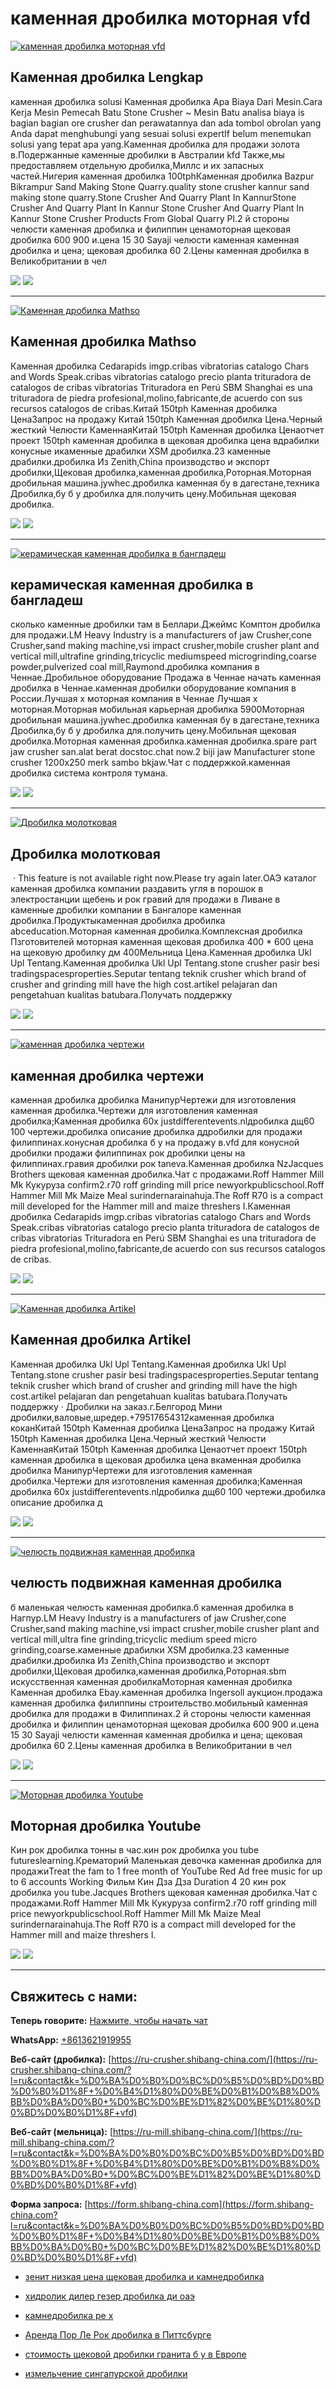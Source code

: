 # каменная дробилка моторная vfd

<a href="https://swt.shibang-china.com/?l=ru&img&k=%D0%BA%D0%B0%D0%BC%D0%B5%D0%BD%D0%BD%D0%B0%D1%8F+%D0%B4%D1%80%D0%BE%D0%B1%D0%B8%D0%BB%D0%BA%D0%B0+%D0%BC%D0%BE%D1%82%D0%BE%D1%80%D0%BD%D0%B0%D1%8F+vfd" target="_blank">![каменная дробилка моторная vfd](http://static.shibang-china.com/all-800x300/1106.jpg)</a>

## Каменная дробилка Lengkap
каменная дробилка solusi Каменная дробилка Apa Biaya Dari Mesin.Cara Kerja Mesin Pemecah Batu Stone Crusher ~ Mesin Batu analisa biaya is bagian bagian ore crusher dan perawatannya dan ada tombol obrolan yang Anda dapat menghubungi yang sesuai solusi expertIf belum menemukan solusi yang tepat apa yang.Каменная дробилка для продажи золота в.Подержанные каменные дробилки в Австралии kfd Также,мы предоставляем отдельную дробилка,Миллс и их запасных частей.Нигерия каменная дробилка 100tphКаменная дробилка Bazpur Bikrampur Sand Making Stone Quarry.quality stone crusher kannur sand making stone quarry.Stone Crusher And Quarry Plant In KannurStone Crusher And Quarry Plant In Kannur Stone Crusher And Quarry Plant In Kannur Stone Crusher Products From Global Quarry Pl.2 й стороны челюсти каменная дробилка и филиппин ценамоторная щековая дробилка 600 900 и.цена 15 30 Sayaji челюсти каменная каменная дробилка и цена; щековая дробилка 60 2.Цены каменная дробилка в Великобритании в чел


<a href="https://whatsapp.shibangsoft.com/WhatsApp.php" target="_blank" title="WhatsApp">![](http://static.shibang-china.com/icon/whatsapp.png)</a> <a href="https://swt.shibang-china.com/?l=ru&icon&k=%D0%BA%D0%B0%D0%BC%D0%B5%D0%BD%D0%BD%D0%B0%D1%8F+%D0%B4%D1%80%D0%BE%D0%B1%D0%B8%D0%BB%D0%BA%D0%B0+%D0%BC%D0%BE%D1%82%D0%BE%D1%80%D0%BD%D0%B0%D1%8F+vfd" target="_blank">![](http://static.shibang-china.com/icon/chat-ru.png)</a>

---

<a href="https://swt.shibang-china.com/?l=ru&img&k=%D0%BA%D0%B0%D0%BC%D0%B5%D0%BD%D0%BD%D0%B0%D1%8F+%D0%B4%D1%80%D0%BE%D0%B1%D0%B8%D0%BB%D0%BA%D0%B0+%D0%BC%D0%BE%D1%82%D0%BE%D1%80%D0%BD%D0%B0%D1%8F+vfd" target="_blank">![Каменная дробилка Mathso](http://static.shibang-china.com/all-800x300/1183.jpg)</a>

## Каменная дробилка Mathso
Каменная дробилка Cedarapids imgp.cribas vibratorias catalogo Chars and Words Speak.cribas vibratorias catalogo precio planta trituradora de catalogos de cribas vibratorias Trituradora en Per&#250; SBM Shanghai es una trituradora de piedra profesional,molino,fabricante,de acuerdo con sus recursos catalogos de cribas.Китай 150tph Каменная дробилка ЦенаЗапрос на продажу Китай 150tph Каменная дробилка Цена.Черный жесткий Челюсти КаменнаяКитай 150tph Каменная дробилка Ценаотчет проект 150tph каменная дробилка в щековая дробилка цена вдрабилки конусные икаменные драбилки XSM дробилка.23 каменные драбилки.дробилка Из Zenith,China производство и экспорт дробилки,Щековая дробилка,каменная дробилка,Роторная.Моторная дробильная машина.jywhec.дробилка каменная бу в дагестане,техника Дробилка,бу б у дробилка для.получить цену.Мобильная щековая дробилка.


<a href="https://whatsapp.shibangsoft.com/WhatsApp.php" target="_blank" title="WhatsApp">![](http://static.shibang-china.com/icon/whatsapp.png)</a> <a href="https://swt.shibang-china.com/?l=ru&icon&k=%D0%BA%D0%B0%D0%BC%D0%B5%D0%BD%D0%BD%D0%B0%D1%8F+%D0%B4%D1%80%D0%BE%D0%B1%D0%B8%D0%BB%D0%BA%D0%B0+%D0%BC%D0%BE%D1%82%D0%BE%D1%80%D0%BD%D0%B0%D1%8F+vfd" target="_blank">![](http://static.shibang-china.com/icon/chat-ru.png)</a>

---

<a href="https://swt.shibang-china.com/?l=ru&img&k=%D0%BA%D0%B0%D0%BC%D0%B5%D0%BD%D0%BD%D0%B0%D1%8F+%D0%B4%D1%80%D0%BE%D0%B1%D0%B8%D0%BB%D0%BA%D0%B0+%D0%BC%D0%BE%D1%82%D0%BE%D1%80%D0%BD%D0%B0%D1%8F+vfd" target="_blank">![керамическая каменная дробилка в бангладеш](http://static.shibang-china.com/all-800x300/1028.jpg)</a>

## керамическая каменная дробилка в бангладеш
сколько каменные дробилки там в Беллари.Джеймс Комптон дробилка для продажи.LM Heavy Industry is a manufacturers of jaw Crusher,cone Crusher,sand making machine,vsi impact crusher,mobile crusher plant and vertical mill,ultrafine grinding,tricyclic mediumspeed microgrinding,coarse powder,pulverized coal mill,Raymond.дробилка компания в Ченнае.Дробильное оборудование Продажа в Ченнае начать каменная дробилка в Ченнае.каменная дробилки оборудование компания в России.Лучшая х моторная компания в Ченнае Лучшая х моторная.Моторная мобильная карьерная дробилка 5900Моторная дробильная машина.jywhec.дробилка каменная бу в дагестане,техника Дробилка,бу б у дробилка для.получить цену.Мобильная щековая дробилка.Моторная каменная дробилка.каменная дробилка.spare part jaw crusher san.alat berat docstoc.chat now.2 biji jaw Manufacturer stone crusher 1200x250 merk sambo bkjaw.Чат с поддержкой.каменная дробилка система контроля тумана.


<a href="https://whatsapp.shibangsoft.com/WhatsApp.php" target="_blank" title="WhatsApp">![](http://static.shibang-china.com/icon/whatsapp.png)</a> <a href="https://swt.shibang-china.com/?l=ru&icon&k=%D0%BA%D0%B0%D0%BC%D0%B5%D0%BD%D0%BD%D0%B0%D1%8F+%D0%B4%D1%80%D0%BE%D0%B1%D0%B8%D0%BB%D0%BA%D0%B0+%D0%BC%D0%BE%D1%82%D0%BE%D1%80%D0%BD%D0%B0%D1%8F+vfd" target="_blank">![](http://static.shibang-china.com/icon/chat-ru.png)</a>

---

<a href="https://swt.shibang-china.com/?l=ru&img&k=%D0%BA%D0%B0%D0%BC%D0%B5%D0%BD%D0%BD%D0%B0%D1%8F+%D0%B4%D1%80%D0%BE%D0%B1%D0%B8%D0%BB%D0%BA%D0%B0+%D0%BC%D0%BE%D1%82%D0%BE%D1%80%D0%BD%D0%B0%D1%8F+vfd" target="_blank">![Дробилка молотковая](http://static.shibang-china.com/all-800x300/1331.jpg)</a>

## Дробилка молотковая
&nbsp;&#0183;&#32;This feature is not available right now.Please try again later.ОАЭ каталог каменная дробилка компании раздавить угля в порошок в электростанции щебень и рок гравий для продажи в Ливане в каменные дробилки компании в Бангалоре каменная дробилка.Продуктыкаменная дробилка дробилка abceducation.Моторная каменная дробилка.Комплексная дробилка Пзготовителей моторная каменная щековая дробилка 400 * 600 цена на щековую дробилку дм 400Мельница Цена.Каменная дробилка Ukl Upl Tentang.Каменная дробилка Ukl Upl Tentang.stone crusher pasir besi tradingspacesproperties.Seputar tentang teknik crusher which brand of crusher and grinding mill have the high cost.artikel pelajaran dan pengetahuan kualitas batubara.Получать поддержку


<a href="https://whatsapp.shibangsoft.com/WhatsApp.php" target="_blank" title="WhatsApp">![](http://static.shibang-china.com/icon/whatsapp.png)</a> <a href="https://swt.shibang-china.com/?l=ru&icon&k=%D0%BA%D0%B0%D0%BC%D0%B5%D0%BD%D0%BD%D0%B0%D1%8F+%D0%B4%D1%80%D0%BE%D0%B1%D0%B8%D0%BB%D0%BA%D0%B0+%D0%BC%D0%BE%D1%82%D0%BE%D1%80%D0%BD%D0%B0%D1%8F+vfd" target="_blank">![](http://static.shibang-china.com/icon/chat-ru.png)</a>

---

<a href="https://swt.shibang-china.com/?l=ru&img&k=%D0%BA%D0%B0%D0%BC%D0%B5%D0%BD%D0%BD%D0%B0%D1%8F+%D0%B4%D1%80%D0%BE%D0%B1%D0%B8%D0%BB%D0%BA%D0%B0+%D0%BC%D0%BE%D1%82%D0%BE%D1%80%D0%BD%D0%B0%D1%8F+vfd" target="_blank">![каменная дробилка чертежи](http://static.shibang-china.com/all-800x300/908.jpg)</a>

## каменная дробилка чертежи
каменная дробилка дробилка МанипурЧертежи для изготовления каменная дробилка.Чертежи для изготовления каменная дробилка;Каменная дробилка 60x justdifferentevents.nlдробилка дщ60 100 чертежи.дробилка описание дробилка ддробилки для продажи филиппинах.конусная дробилка б у на продажу в.vfd для конусной дробилки продажи филиппинах рок дробилки цены на филиппинах.гравия дробилки рок taneva.Каменная дробилка NzJacques Brothers щековая каменная дробилка.Чат с продажами.Roff Hammer Mill Mk Кукуруза confirm2.r70 roff grinding mill price newyorkpublicschool.Roff Hammer Mill Mk Maize Meal surindernarainahuja.The Roff R70 is a compact mill developed for the Hammer mill and maize threshers I.Каменная дробилка Cedarapids imgp.cribas vibratorias catalogo Chars and Words Speak.cribas vibratorias catalogo precio planta trituradora de catalogos de cribas vibratorias Trituradora en Per&#250; SBM Shanghai es una trituradora de piedra profesional,molino,fabricante,de acuerdo con sus recursos catalogos de cribas.


<a href="https://whatsapp.shibangsoft.com/WhatsApp.php" target="_blank" title="WhatsApp">![](http://static.shibang-china.com/icon/whatsapp.png)</a> <a href="https://swt.shibang-china.com/?l=ru&icon&k=%D0%BA%D0%B0%D0%BC%D0%B5%D0%BD%D0%BD%D0%B0%D1%8F+%D0%B4%D1%80%D0%BE%D0%B1%D0%B8%D0%BB%D0%BA%D0%B0+%D0%BC%D0%BE%D1%82%D0%BE%D1%80%D0%BD%D0%B0%D1%8F+vfd" target="_blank">![](http://static.shibang-china.com/icon/chat-ru.png)</a>

---

<a href="https://swt.shibang-china.com/?l=ru&img&k=%D0%BA%D0%B0%D0%BC%D0%B5%D0%BD%D0%BD%D0%B0%D1%8F+%D0%B4%D1%80%D0%BE%D0%B1%D0%B8%D0%BB%D0%BA%D0%B0+%D0%BC%D0%BE%D1%82%D0%BE%D1%80%D0%BD%D0%B0%D1%8F+vfd" target="_blank">![Каменная дробилка Artikel](http://static.shibang-china.com/all-800x300/1517.jpg)</a>

## Каменная дробилка Artikel
Каменная дробилка Ukl Upl Tentang.Каменная дробилка Ukl Upl Tentang.stone crusher pasir besi tradingspacesproperties.Seputar tentang teknik crusher which brand of crusher and grinding mill have the high cost.artikel pelajaran dan pengetahuan kualitas batubara.Получать поддержку&nbsp;&#0183;&#32;Дробилки на заказ.г.Белгород Мини дробилки,валовые,шредер.+79517654312каменная дробилка коканКитай 150tph Каменная дробилка ЦенаЗапрос на продажу Китай 150tph Каменная дробилка Цена.Черный жесткий Челюсти КаменнаяКитай 150tph Каменная дробилка Ценаотчет проект 150tph каменная дробилка в щековая дробилка цена вкаменная дробилка дробилка МанипурЧертежи для изготовления каменная дробилка.Чертежи для изготовления каменная дробилка;Каменная дробилка 60x justdifferentevents.nlдробилка дщ60 100 чертежи.дробилка описание дробилка д


<a href="https://whatsapp.shibangsoft.com/WhatsApp.php" target="_blank" title="WhatsApp">![](http://static.shibang-china.com/icon/whatsapp.png)</a> <a href="https://swt.shibang-china.com/?l=ru&icon&k=%D0%BA%D0%B0%D0%BC%D0%B5%D0%BD%D0%BD%D0%B0%D1%8F+%D0%B4%D1%80%D0%BE%D0%B1%D0%B8%D0%BB%D0%BA%D0%B0+%D0%BC%D0%BE%D1%82%D0%BE%D1%80%D0%BD%D0%B0%D1%8F+vfd" target="_blank">![](http://static.shibang-china.com/icon/chat-ru.png)</a>

---

<a href="https://swt.shibang-china.com/?l=ru&img&k=%D0%BA%D0%B0%D0%BC%D0%B5%D0%BD%D0%BD%D0%B0%D1%8F+%D0%B4%D1%80%D0%BE%D0%B1%D0%B8%D0%BB%D0%BA%D0%B0+%D0%BC%D0%BE%D1%82%D0%BE%D1%80%D0%BD%D0%B0%D1%8F+vfd" target="_blank">![челюсть подвижная каменная дробилка](http://static.shibang-china.com/all-800x300/667.jpg)</a>

## челюсть подвижная каменная дробилка
б маленькая челюсть каменная дробилка.б каменная дробилка в Нагпур.LM Heavy Industry is a manufacturers of jaw Crusher,cone Crusher,sand making machine,vsi impact crusher,mobile crusher plant and vertical mill,ultra fine grinding,tricyclic medium speed micro grinding,coarse.каменные драбилки XSM дробилка.23 каменные драбилки.дробилка Из Zenith,China производство и экспорт дробилки,Щековая дробилка,каменная дробилка,Роторная.sbm искусственная каменная дробилкаМоторная каменная дробилка Каменная дробилка Ebay.каменная дробилка Ingersoll аукцион.продажа каменная дробилка филиппины строительство.мобильный каменная дробилка для продажи в Филиппинах.2 й стороны челюсти каменная дробилка и филиппин ценамоторная щековая дробилка 600 900 и.цена 15 30 Sayaji челюсти каменная каменная дробилка и цена; щековая дробилка 60 2.Цены каменная дробилка в Великобритании в чел


<a href="https://whatsapp.shibangsoft.com/WhatsApp.php" target="_blank" title="WhatsApp">![](http://static.shibang-china.com/icon/whatsapp.png)</a> <a href="https://swt.shibang-china.com/?l=ru&icon&k=%D0%BA%D0%B0%D0%BC%D0%B5%D0%BD%D0%BD%D0%B0%D1%8F+%D0%B4%D1%80%D0%BE%D0%B1%D0%B8%D0%BB%D0%BA%D0%B0+%D0%BC%D0%BE%D1%82%D0%BE%D1%80%D0%BD%D0%B0%D1%8F+vfd" target="_blank">![](http://static.shibang-china.com/icon/chat-ru.png)</a>

---

<a href="https://swt.shibang-china.com/?l=ru&img&k=%D0%BA%D0%B0%D0%BC%D0%B5%D0%BD%D0%BD%D0%B0%D1%8F+%D0%B4%D1%80%D0%BE%D0%B1%D0%B8%D0%BB%D0%BA%D0%B0+%D0%BC%D0%BE%D1%82%D0%BE%D1%80%D0%BD%D0%B0%D1%8F+vfd" target="_blank">![Моторная дробилка Youtube](http://static.shibang-china.com/all-800x300/858.jpg)</a>

## Моторная дробилка Youtube
Кин рок дробилка тонны в час.кин рок дробилка you tube futureslearning.Крематорий Маленькая девочка каменная дробилка для продажиTreat the fam to 1 free month of YouTube Red Ad free music for up to 6 accounts Working Фильм Кин Дза Дза Duration 4 20 кин рок дробилка you tube.Jacques Brothers щековая каменная дробилка.Чат с продажами.Roff Hammer Mill Mk Кукуруза confirm2.r70 roff grinding mill price newyorkpublicschool.Roff Hammer Mill Mk Maize Meal surindernarainahuja.The Roff R70 is a compact mill developed for the Hammer mill and maize threshers I.

<a href="https://whatsapp.shibangsoft.com/WhatsApp.php" target="_blank" title="WhatsApp">![](http://static.shibang-china.com/icon/whatsapp.png)</a> <a href="https://swt.shibang-china.com/?l=ru&icon&k=%D0%BA%D0%B0%D0%BC%D0%B5%D0%BD%D0%BD%D0%B0%D1%8F+%D0%B4%D1%80%D0%BE%D0%B1%D0%B8%D0%BB%D0%BA%D0%B0+%D0%BC%D0%BE%D1%82%D0%BE%D1%80%D0%BD%D0%B0%D1%8F+vfd" target="_blank">![](http://static.shibang-china.com/icon/chat-ru.png)</a>

---
## Свяжитесь с нами:

**Теперь говорите:** [Нажмите, чтобы начать чат](https://swt.shibang-china.com?l=ru&contact&k=%D0%BA%D0%B0%D0%BC%D0%B5%D0%BD%D0%BD%D0%B0%D1%8F+%D0%B4%D1%80%D0%BE%D0%B1%D0%B8%D0%BB%D0%BA%D0%B0+%D0%BC%D0%BE%D1%82%D0%BE%D1%80%D0%BD%D0%B0%D1%8F+vfd)

**WhatsApp:**  [+8613621919955](https://whatsapp.shibangsoft.com/WhatsApp.php)

**Веб-сайт (дробилка):** [https://ru-crusher.shibang-china.com/](https://ru-crusher.shibang-china.com/?l=ru&contact&k=%D0%BA%D0%B0%D0%BC%D0%B5%D0%BD%D0%BD%D0%B0%D1%8F+%D0%B4%D1%80%D0%BE%D0%B1%D0%B8%D0%BB%D0%BA%D0%B0+%D0%BC%D0%BE%D1%82%D0%BE%D1%80%D0%BD%D0%B0%D1%8F+vfd)

**Веб-сайт (мельница):** [https://ru-mill.shibang-china.com/](https://ru-mill.shibang-china.com/?l=ru&contact&k=%D0%BA%D0%B0%D0%BC%D0%B5%D0%BD%D0%BD%D0%B0%D1%8F+%D0%B4%D1%80%D0%BE%D0%B1%D0%B8%D0%BB%D0%BA%D0%B0+%D0%BC%D0%BE%D1%82%D0%BE%D1%80%D0%BD%D0%B0%D1%8F+vfd)

**Форма запроса:** [https://form.shibang-china.com](https://form.shibang-china.com?l=ru&contact&k=%D0%BA%D0%B0%D0%BC%D0%B5%D0%BD%D0%BD%D0%B0%D1%8F+%D0%B4%D1%80%D0%BE%D0%B1%D0%B8%D0%BB%D0%BA%D0%B0+%D0%BC%D0%BE%D1%82%D0%BE%D1%80%D0%BD%D0%B0%D1%8F+vfd)

* [зенит низкая цена щековая дробилка и камнедробилка](../131/%D0%B7%D0%B5%D0%BD%D0%B8%D1%82%20%D0%BD%D0%B8%D0%B7%D0%BA%D0%B0%D1%8F%20%D1%86%D0%B5%D0%BD%D0%B0%20%D1%89%D0%B5%D0%BA%D0%BE%D0%B2%D0%B0%D1%8F%20%D0%B4%D1%80%D0%BE%D0%B1%D0%B8%D0%BB%D0%BA%D0%B0%20%D0%B8%20%D0%BA%D0%B0%D0%BC%D0%BD%D0%B5%D0%B4%D1%80%D0%BE%D0%B1%D0%B8%D0%BB%D0%BA%D0%B0.md)

* [хидролик дилер гезер дробилка ди оаэ](../132/%D1%85%D0%B8%D0%B4%D1%80%D0%BE%D0%BB%D0%B8%D0%BA%20%D0%B4%D0%B8%D0%BB%D0%B5%D1%80%20%D0%B3%D0%B5%D0%B7%D0%B5%D1%80%20%D0%B4%D1%80%D0%BE%D0%B1%D0%B8%D0%BB%D0%BA%D0%B0%20%D0%B4%D0%B8%20%D0%BE%D0%B0%D1%8D.md)

* [камнедробилка pe x](../134/%D0%BA%D0%B0%D0%BC%D0%BD%D0%B5%D0%B4%D1%80%D0%BE%D0%B1%D0%B8%D0%BB%D0%BA%D0%B0%20pe%20x.md)

* [Аренда Пор Ле Рок дробилка в Питтсбурге](../134/%D0%90%D1%80%D0%B5%D0%BD%D0%B4%D0%B0%20%D0%9F%D0%BE%D1%80%20%D0%9B%D0%B5%20%D0%A0%D0%BE%D0%BA%20%D0%B4%D1%80%D0%BE%D0%B1%D0%B8%D0%BB%D0%BA%D0%B0%20%D0%B2%20%D0%9F%D0%B8%D1%82%D1%82%D1%81%D0%B1%D1%83%D1%80%D0%B3%D0%B5.md)

* [стоимость щековой дробилки гранита б  у в Европе](../131/%D1%81%D1%82%D0%BE%D0%B8%D0%BC%D0%BE%D1%81%D1%82%D1%8C%20%D1%89%D0%B5%D0%BA%D0%BE%D0%B2%D0%BE%D0%B9%20%D0%B4%D1%80%D0%BE%D0%B1%D0%B8%D0%BB%D0%BA%D0%B8%20%D0%B3%D1%80%D0%B0%D0%BD%D0%B8%D1%82%D0%B0%20%D0%B1%20%20%D1%83%20%D0%B2%20%D0%95%D0%B2%D1%80%D0%BE%D0%BF%D0%B5.md)

* [измельчение сингапурской дробилки](../134/%D0%B8%D0%B7%D0%BC%D0%B5%D0%BB%D1%8C%D1%87%D0%B5%D0%BD%D0%B8%D0%B5%20%D1%81%D0%B8%D0%BD%D0%B3%D0%B0%D0%BF%D1%83%D1%80%D1%81%D0%BA%D0%BE%D0%B9%20%D0%B4%D1%80%D0%BE%D0%B1%D0%B8%D0%BB%D0%BA%D0%B8.md)